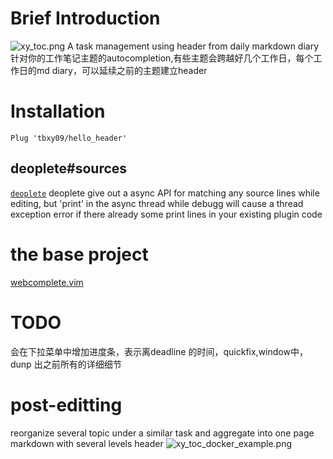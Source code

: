 # Brief Introduction
![xy_toc.png](https://oneyardline.cn/img/xy_toc.png)
A task management using header from daily markdown diary
针对你的工作笔记主题的autocompletion,有些主题会跨越好几个工作日，每个工作日的md diary，可以延续之前的主题建立header

# Installation

```
Plug 'tbxy09/hello_header'
```

## deoplete#sources

[`deoplete`](https://github.com/Shougo/deoplete.nvim/) deoplete give out a async API for matching any source lines while editing, but
'print' in the async thread while debugg will cause a thread exception error if
there already some print lines in your existing plugin code


# the base project

[webcomplete.vim](https://github.com/thalesmello/webcomplete.vim)

# TODO

会在下拉菜单中增加进度条，表示离deadline 的时间，quickfix,window中，dunp 出之前所有的详细细节

# post-editting

reorganize several topic under a similar task and aggregate into one page markdown with several levels header
![xy_toc_docker_example.png](https://oneyardline.cn/img/xy_toc_docker_example.png)


